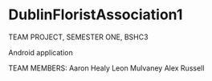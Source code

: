 # DublinFloristAssociation1

TEAM PROJECT, SEMESTER ONE, BSHC3

Android application

TEAM MEMBERS:
  Aaron Healy
  Leon Mulvaney
  Alex Russell
